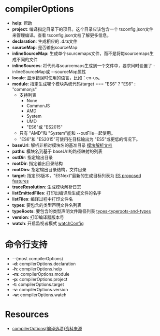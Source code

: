 # compilerOptions
- **help**: 帮助
- **project**: 编译指定目录下的项目。这个目录应该包含一个 tsconfig.json文件来管理编译。查看 tsconfig.json文档了解更多信息。
- **declaration**: 生成相应的 .d.ts文件
- **sourceMap**: 是否输出sourceMap
- **inlineSourceMap**: 生成单个sourcemaps文件，而不是将每sourcemaps生成不同的文件
- **inlineSources**: 将代码与sourcemaps生成到一个文件中，要求同时设置了 -inlineSourceMap或 --sourceMap属性
- **locale**: 显示错误时使用的语言，比如：en-us。
- **module**: 指定生成哪个模块系统代码(target === "ES6" ? "ES6" : "commonjs"
  - 支持列表
    - None
    - CommonJS
    - AMD
    - System
    - UMD
    - "ES6"或 "ES2015"
  - 只有 "AMD"和 "System"能和 --outFile一起使用。
  - "ES6"和 "ES2015"可使用在目标输出为 "ES5"或更低的情况下。
- **baseUrl**: 解析非相对模块名的基准目录 [模块解析文档](https://www.tslang.cn/docs/andbook/module-resolution.html#virtual-directories-with-rootdirs)
- **paths**: 模块名到基于 baseUrl的路径映射的列表
- **outDir**: 指定输出目录
- **rootDir**: 指定输出目录结构
- **rootDirs**: 指定输出目录结构，文件目录
- **target**: 指定ES版本，"ESNext"最新的生成目标列表为 [ES proposed features](https://ithub.com/tc39/proposals)
- **traceResolution**: 生成模块解析日志
- **listEmittedFiles**: 打印出编译后生成文件的名字
- **listFiles**: 编译过程中打印文件名
- **types**: 要包含的类型声明文件名列表
- **typeRoots**: 要包含的类型声明文件路径列表  [types-typeroots-and-types](https://ww.tslang.cn/docs/handbook/tsconfig-json.html#types-typeroots-and-types)
- **version**: 打印编译器版本号
- **watch**: 开启监视者模式 [watchConfig](https://www.tslang.cn/docs/handbook/configuring-watch.html)

# 命令行支持
- --(most compilerOptions)
- **-d**: compilerOptions.declaration
- **-h**: compilerOptions.help
- **-m**: compilerOptions.module
- **-p**: compilerOptions.project
- **-t**: compilerOptions.target
- **-v**: compilerOptions.version
- **-w**: compilerOptions.watch

# Resources
- [compilerOptions(编译选项)资料来源](https://www.tslang.cn/docs/handbook/compiler-options.html)